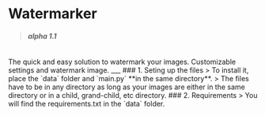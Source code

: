 # Watermarker
> #### ***alpha 1.1***
<br>
The quick and easy solution to watermark your images. Customizable settings and watermark image.
___
### 1. Seting up the files
> To install it, place the `data` folder and `main.py` **in the same directory**.
> The files have to be in any directory as long as your images are either in the same directory or in a child, grand-child, etc directory.
### 2. Requirements
> You will find the requirements.txt in the `data` folder.
